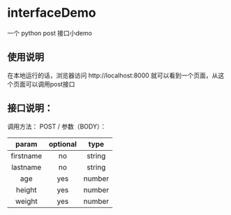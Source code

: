 # interfaceDemo

一个 python post 接口小demo

## 使用说明
在本地运行的话，浏览器访问 http://localhost:8000 就可以看到一个页面，从这个页面可以调用post接口

## 接口说明：
调用方法： POST /
参数（BODY）：

|param|optional|type|
|:-:|:-:|:-:|
|firstname|no|string|
|lastname|no|string|
|age|yes|number|
|height|yes|number|
|weight|yes|number|
